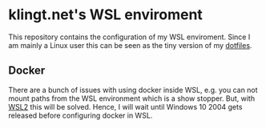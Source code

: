 # klingt.net's WSL enviroment

This repository contains the configuration of my WSL enviroment.
Since I am mainly a Linux user this can be seen as the tiny version of my [dotfiles](https://github.com/klingtnet/dotfiles).

## Docker

There are a bunch of issues with using docker inside WSL, e.g. you can not mount paths from the WSL environment which is a show stopper. But, with [WSL2][wsl2] this will be solved. Hence, I will wait until Windows 10 2004 gets released before configuring docker in WSL.

[wsl2]: https://devblogs.microsoft.com/commandline/wsl2-will-be-generally-available-in-windows-10-version-2004/
